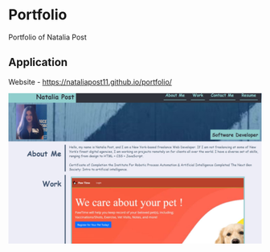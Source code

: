 # Portfolio
Portfolio of Natalia Post

## Application
Website - https://nataliapost11.github.io/portfolio/

![Portfolio](./assets/images/application.jpg)
